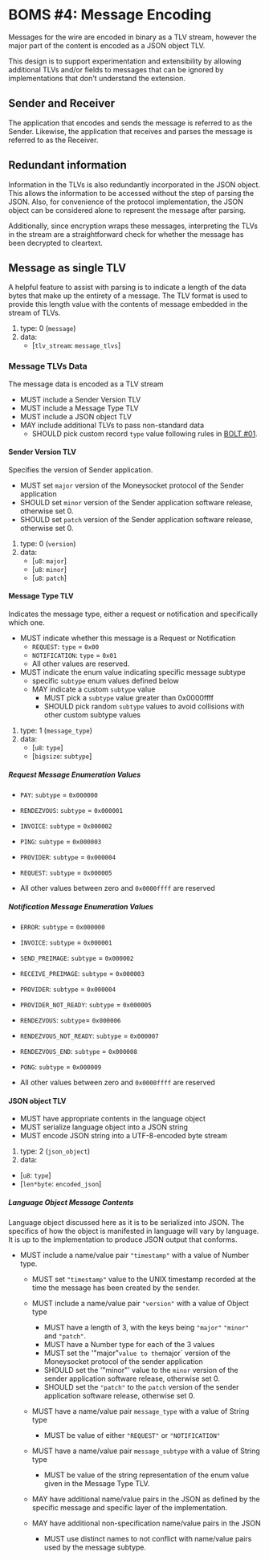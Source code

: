 # BOMS #4: Message Encoding

Messages for the wire are encoded in binary as a TLV stream, however the major part of the content is encoded as a JSON object TLV.

This design is to support experimentation and extensibility by allowing additional TLVs and/or fields to messages that can be ignored by implementations that don't understand the extension.

## Sender and Receiver

The application that encodes and sends the message is referred to as the Sender. Likewise, the application that receives and parses the message is referred to as the Receiver.

## Redundant information

Information in the TLVs is also redundantly incorporated in the JSON object. This allows the information to be accessed without the step of parsing the JSON. Also, for convenience of the protocol implementation, the JSON object can be considered alone to represent the message after parsing.

Additionally, since encryption wraps these messages, interpreting the TLVs in the stream are a straightforward check for whether the message has been decrypted to cleartext.

## Message as single TLV

A helpful feature to assist with parsing is to indicate a length of the data bytes that make up the entirety of a message. The TLV format is used to provide this length value with the contents of message embedded in the stream of TLVs.

1. type: 0 (`message`)
2. data:
    * [`tlv_stream`: `message_tlvs`]

### Message TLVs Data

The message data is encoded as a TLV stream

- MUST include a Sender Version TLV
- MUST include a Message Type TLV
- MUST include a JSON object TLV
- MAY include additional TLVs to pass non-standard data
    - SHOULD pick custom record `type` value following rules in [BOLT #01](https://github.com/lightningnetwork/lightning-rfc/blob/master/01-messaging.md#type-length-value-format).


#### Sender Version TLV

Specifies the version of Sender application.

- MUST set `major` version of the Moneysocket protocol of the Sender application
- SHOULD set `minor` version of the Sender application software release, otherwise set 0.
- SHOULD set `patch` version of the Sender application software release, otherwise set 0.

1. type: 0 (`version`)
2. data:
    * [`u8`: `major`]
    * [`u8`: `minor`]
    * [`u8`: `patch`]


#### Message Type TLV

Indicates the message type, either a request or notification and specifically which one.

- MUST indicate whether this message is a Request or Notification
    - `REQUEST`: `type` = `0x00`
    - `NOTIFICATION`: `type` = `0x01`
    - All other values are reserved.
- MUST indicate the enum value indicating specific message subtype
    - specific `subtype` enum values defined below
    - MAY indicate a custom `subtype` value
        - MUST pick a `subtype` value greater than 0x0000ffff
        - SHOULD pick random `subtype` values to avoid collisions with other custom subtype values


1. type: 1 (`message_type`)
2. data:
    * [`u8`: `type`]
    * [`bigsize`: `subtype`]

##### Request Message Enumeration Values

- `PAY`: `subtype` = `0x000000`
- `RENDEZVOUS`: `subtype` = `0x000001`
- `INVOICE`: `subtype` = `0x000002`
- `PING`: `subtype` = `0x000003`
- `PROVIDER`: `subtype` = `0x000004`
- `REQUEST`: `subtype` = `0x000005`

- All other values between zero and `0x0000ffff` are reserved

##### Notification Message Enumeration Values

- `ERROR`: `subtype` = `0x000000`
- `INVOICE`: `subtype` = `0x000001`
- `SEND_PREIMAGE`: `subtype` = `0x000002`
- `RECEIVE_PREIMAGE`: `subtype` = `0x000003`
- `PROVIDER`:  `subtype` = `0x000004`
- `PROVIDER_NOT_READY`: `subtype` = `0x000005`
- `RENDEZVOUS`:  `subtype`= `0x000006`
- `RENDEZVOUS_NOT_READY`: `subtype` = `0x000007`
- `RENDEZVOUS_END`: `subtype` = `0x000008`
- `PONG`:  `subtype` = `0x000009`

- All other values between zero and `0x0000ffff` are reserved


#### JSON object TLV
- MUST have appropriate contents in the language object
- MUST serialize language object into a JSON string
- MUST encode JSON string into a UTF-8-encoded byte stream

1. type: 2 (`json_object`)
2. data:
* [`u8`: `type`]
* [`len*byte`: `encoded_json`]


##### Language Object Message Contents

Language object discussed here as it is to be serialized into JSON. The specifics of how the object is manifested in language will vary by language. It is up to the implementation to produce JSON output that conforms.

- MUST include a name/value pair `"timestamp"` with a value of Number type.
    - MUST set `"timestamp"` value to the UNIX timestamp recorded at the time the message has been created by the sender.
    - MUST include a name/value pair `"version"` with a value of Object type
        - MUST have a length of 3, with the keys being `"major"` `"minor"` and `"patch"`.
        - MUST have a Number type for each of the 3 values
        - MUST set the '"major"` value to the `major` version of the Moneysocket protocol of the sender application
        - SHOULD set the '"minor"' value to the `minor` version of the sender application software release, otherwise set 0.
        - SHOULD set the `"patch"` to the `patch` version of the sender application software release, otherwise set 0.

    - MUST have a name/value pair `message_type` with a value of String type
        - MUST be value of either `"REQUEST"` or `"NOTIFICATION"`
    - MUST have a name/value pair `message_subtype` with a value of String type
        - MUST be value of the string representation of the enum value given in the Message Type TLV.
    - MAY have additional name/value pairs in the JSON as defined by the specific message and specific layer of the implementation.
    - MAY have additional non-specification name/value pairs in the JSON
        - MUST use distinct names to not conflict with name/value pairs used by the message subtype.

